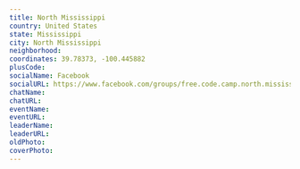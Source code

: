 ```yaml
---
title: North Mississippi
country: United States
state: Mississippi
city: North Mississippi
neighborhood: 
coordinates: 39.78373, -100.445882
plusCode:
socialName: Facebook
socialURL: https://www.facebook.com/groups/free.code.camp.north.mississippi
chatName:
chatURL:
eventName:
eventURL:
leaderName:
leaderURL:
oldPhoto: 
coverPhoto:
---
```

